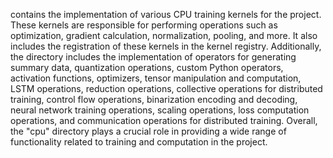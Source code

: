 contains the implementation of various CPU training kernels for the project. These kernels are responsible for performing operations such as optimization, gradient calculation, normalization, pooling, and more. It also includes the registration of these kernels in the kernel registry. Additionally, the directory includes the implementation of operators for generating summary data, quantization operations, custom Python operators, activation functions, optimizers, tensor manipulation and computation, LSTM operations, reduction operations, collective operations for distributed training, control flow operations, binarization encoding and decoding, neural network training operations, scaling operations, loss computation operations, and communication operations for distributed training. Overall, the "cpu" directory plays a crucial role in providing a wide range of functionality related to training and computation in the project.